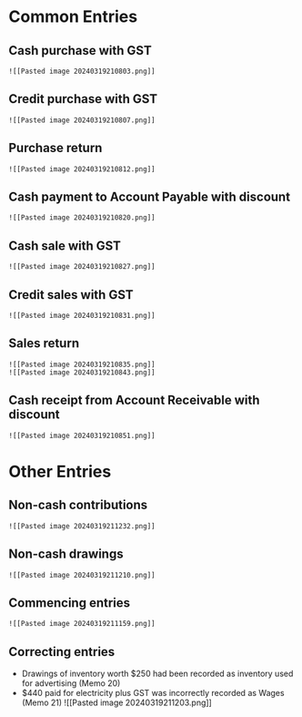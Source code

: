 # Common Entries
## Cash purchase with GST
	![[Pasted image 20240319210803.png]]
## Credit purchase with GST
	![[Pasted image 20240319210807.png]]
## Purchase return
	![[Pasted image 20240319210812.png]]
## Cash payment to Account Payable with discount
	![[Pasted image 20240319210820.png]]
## Cash sale with GST
	![[Pasted image 20240319210827.png]]
## Credit sales with GST
	![[Pasted image 20240319210831.png]]
## Sales return
	![[Pasted image 20240319210835.png]]
	![[Pasted image 20240319210843.png]]
## Cash receipt from Account Receivable with discount
	![[Pasted image 20240319210851.png]]
# Other Entries

## Non-cash contributions
	![[Pasted image 20240319211232.png]]
## Non-cash drawings
	![[Pasted image 20240319211210.png]]
## Commencing entries
	![[Pasted image 20240319211159.png]]
## Correcting entries
- Drawings of inventory worth $250 had been recorded as inventory used for advertising (Memo 20)
- $440 paid for electricity plus GST was incorrectly recorded as Wages (Memo 21)
	![[Pasted image 20240319211203.png]]
